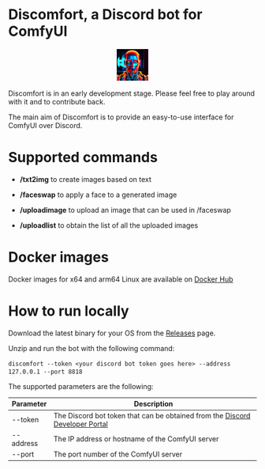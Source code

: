 # Discomfort, a Discord bot for ComfyUI

<div align="center"><img src="docs/logo/logo-64.png"  alt="Discomfort logo"/></div>

Discomfort is in an early development stage. Please feel free to play around with it and to contribute back.

The main aim of Discomfort is to provide an easy-to-use interface for ComfyUI over Discord. 

# Supported commands

* **/txt2img** to create images based on text

* **/faceswap** to apply a face to a generated image

* **/uploadimage** to upload an image that can be used in /faceswap

* **/uploadlist** to obtain the list of all the uploaded images

# Docker images

Docker images for x64 and arm64 Linux are available on [Docker Hub](https://hub.docker.com/r/tanis2000/discomfort)

# How to run locally

Download the latest binary for your OS from the [Releases](https://github.com/tanis2000/discomfort/releases) page.

Unzip and run the bot with the following command:

```shell
discomfort --token <your discord bot token goes here> --address 127.0.0.1 --port 8818
```

The supported parameters are the following:

| Parameter | Description                                                                                                                 |
|-----------|-----------------------------------------------------------------------------------------------------------------------------|
| --token   | The Discord bot token that can be obtained from the [Discord Developer Portal](https://discord.com/developers/applications) |
| --address | The IP address or hostname of the ComfyUI server                                                                            | 
| --port    | The port number of the ComfyUI server                                                                                       |

